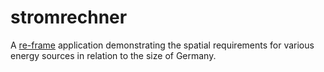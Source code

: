 # stromrechner

A [re-frame](https://github.com/day8/re-frame) application demonstrating the spatial requirements for various energy sources in relation to the size of Germany.
